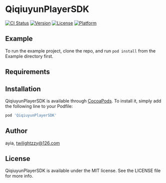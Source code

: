 # QiqiuyunPlayerSDK

[![CI Status](https://img.shields.io/travis/ayia/QiqiuyunPlayerSDK.svg?style=flat)](https://travis-ci.org/ayia/QiqiuyunPlayerSDK)
[![Version](https://img.shields.io/cocoapods/v/QiqiuyunPlayerSDK.svg?style=flat)](https://cocoapods.org/pods/QiqiuyunPlayerSDK)
[![License](https://img.shields.io/cocoapods/l/QiqiuyunPlayerSDK.svg?style=flat)](https://cocoapods.org/pods/QiqiuyunPlayerSDK)
[![Platform](https://img.shields.io/cocoapods/p/QiqiuyunPlayerSDK.svg?style=flat)](https://cocoapods.org/pods/QiqiuyunPlayerSDK)

## Example

To run the example project, clone the repo, and run `pod install` from the Example directory first.

## Requirements

## Installation

QiqiuyunPlayerSDK is available through [CocoaPods](https://cocoapods.org). To install
it, simply add the following line to your Podfile:

```ruby
pod 'QiqiuyunPlayerSDK'
```

## Author

ayia, twilightzzy@126.com

## License

QiqiuyunPlayerSDK is available under the MIT license. See the LICENSE file for more info.
